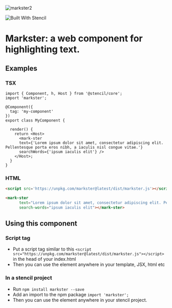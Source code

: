 ![markster2](https://user-images.githubusercontent.com/2395597/89715661-d7ceb400-d9d9-11ea-815b-f2f3ceec1783.png)

![Built With Stencil](https://img.shields.io/badge/-Built%20With%20Stencil-16161d.svg?logo=data%3Aimage%2Fsvg%2Bxml%3Bbase64%2CPD94bWwgdmVyc2lvbj0iMS4wIiBlbmNvZGluZz0idXRmLTgiPz4KPCEtLSBHZW5lcmF0b3I6IEFkb2JlIElsbHVzdHJhdG9yIDE5LjIuMSwgU1ZHIEV4cG9ydCBQbHVnLUluIC4gU1ZHIFZlcnNpb246IDYuMDAgQnVpbGQgMCkgIC0tPgo8c3ZnIHZlcnNpb249IjEuMSIgaWQ9IkxheWVyXzEiIHhtbG5zPSJodHRwOi8vd3d3LnczLm9yZy8yMDAwL3N2ZyIgeG1sbnM6eGxpbms9Imh0dHA6Ly93d3cudzMub3JnLzE5OTkveGxpbmsiIHg9IjBweCIgeT0iMHB4IgoJIHZpZXdCb3g9IjAgMCA1MTIgNTEyIiBzdHlsZT0iZW5hYmxlLWJhY2tncm91bmQ6bmV3IDAgMCA1MTIgNTEyOyIgeG1sOnNwYWNlPSJwcmVzZXJ2ZSI%2BCjxzdHlsZSB0eXBlPSJ0ZXh0L2NzcyI%2BCgkuc3Qwe2ZpbGw6I0ZGRkZGRjt9Cjwvc3R5bGU%2BCjxwYXRoIGNsYXNzPSJzdDAiIGQ9Ik00MjQuNywzNzMuOWMwLDM3LjYtNTUuMSw2OC42LTkyLjcsNjguNkgxODAuNGMtMzcuOSwwLTkyLjctMzAuNy05Mi43LTY4LjZ2LTMuNmgzMzYuOVYzNzMuOXoiLz4KPHBhdGggY2xhc3M9InN0MCIgZD0iTTQyNC43LDI5Mi4xSDE4MC40Yy0zNy42LDAtOTIuNy0zMS05Mi43LTY4LjZ2LTMuNkgzMzJjMzcuNiwwLDkyLjcsMzEsOTIuNyw2OC42VjI5Mi4xeiIvPgo8cGF0aCBjbGFzcz0ic3QwIiBkPSJNNDI0LjcsMTQxLjdIODcuN3YtMy42YzAtMzcuNiw1NC44LTY4LjYsOTIuNy02OC42SDMzMmMzNy45LDAsOTIuNywzMC43LDkyLjcsNjguNlYxNDEuN3oiLz4KPC9zdmc%2BCg%3D%3D&colorA=16161d&style=flat-square)

# Markster: a web component for highlighting text.


## Examples

### TSX
```tsx
import { Component, h, Host } from '@stencil/core';
import 'markster';

@Component({
  tag: 'my-component'
})
export class MyComponent {

  render() {
    return <Host>
      <mark-ster 
      text={'Lorem ipsum dolor sit amet, consectetur adipiscing elit. Pellentesque porta eros nibh, a iaculis nisl congue vitae.'} 
      searchWords={'ipsum iaculis elit'} />
    </Host>;
  }
}

```

### HTML
```html
<script src='https://unpkg.com/markster@latest/dist/markster.js'></script>

<mark-ster 
      text="Lorem ipsum dolor sit amet, consectetur adipiscing elit. Pellentesque porta eros nibh, a iaculis nisl congue vitae." 
      search-words="ipsum iaculis elit"></mark-ster>
```


## Using this component

### Script tag
- Put a script tag similar to this `<script src="https://unpkg.com/markster@latest/dist/markster.js"></script>` in the head of your index.html
- Then you can use the element anywhere in your template, JSX, html etc

### In a stencil project
- Run `npm install markster --save`
- Add an import to the npm package `import 'markster';`
- Then you can use the element anywhere in your stencil project.
